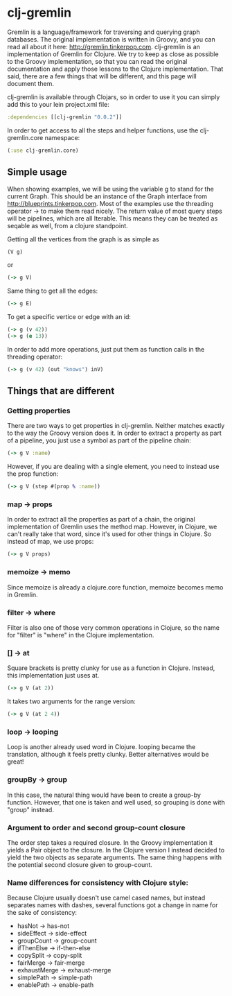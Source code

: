 # clj-gremlin

Gremlin is a language/framework for traversing and querying graph databases. The original implementation is written in Groovy, and you can read all about it here: http://gremlin.tinkerpop.com. clj-gremlin is an implementation of Gremlin for Clojure. We try to keep as close as possible to the Groovy implementation, so that you can read the original documentation and apply those lessons to the Clojure implementation. That said, there are a few things that will be different, and this page will document them.

clj-gremlin is available through Clojars, so in order to use it you can simply add this to your lein project.xml file:

```clojure
:dependencies [[clj-gremlin "0.0.2"]]
```

In order to get access to all the steps and helper functions, use the clj-gremlin.core namespace:

```clojure
(:use clj-gremlin.core)
```

## Simple usage

When showing examples, we will be using the variable g to stand for the current Graph. This should be an instance of the Graph interface from http://blueprints.tinkerpop.com. Most of the examples use the threading operator -> to make them read nicely. The return value of most query steps will be pipelines, which are all Iterable. This means they can be treated as seqable as well, from a clojure standpoint.

Getting all the vertices from the graph is as simple as

```clojure
(V g)
```

or

```clojure
(-> g V)
```

Same thing to get all the edges:

```clojure
(-> g E)
```

To get a specific vertice or edge with an id:

```clojure
(-> g (v 42))
(-> g (e 13))
```

In order to add more operations, just put them as function calls in the threading operator:

```clojure
(-> g (v 42) (out "knows") inV)
```

## Things that are different

### Getting properties
There are two ways to get properties in clj-gremlin. Neither matches exactly to the way the Groovy version does it. In order to extract a property as part of a pipeline, you just use a symbol as part of the pipeline chain:

```clojure
(-> g V :name)
```

However, if you are dealing with a single element, you need to instead use the prop function:

```clojure
(-> g V (step #(prop % :name))
```

### map -> props
In order to extract all the properties as part of a chain, the original implementation of Gremlin uses the method map. However, in Clojure, we can't really take that word, since it's used for other things in Clojure. So instead of map, we use props:

```clojure
(-> g V props)
```

### memoize -> memo
Since memoize is already a clojure.core function, memoize becomes memo in Gremlin.

### filter -> where
Filter is also one of those very common operations in Clojure, so the name for "filter" is "where" in the Clojure implementation.

### [] -> at
Square brackets is pretty clunky for use as a function in Clojure. Instead, this implementation just uses at.

```clojure
(-> g V (at 2))
```

It takes two arguments for the range version:

```clojure
(-> g V (at 2 4))
```

### loop -> looping
Loop is another already used word in Clojure. looping became the translation, although it feels pretty clunky. Better alternatives would be great!

### groupBy -> group
In this case, the natural thing would have been to create a group-by function. However, that one is taken and well used, so grouping is done with "group" instead.

### Argument to order and second group-count closure
The order step takes a required closure. In the Groovy implementation it yields a Pair object to the closure. In the Clojure version I instead decided to yield the two objects as separate arguments. The same thing happens with the potential second closure given to group-count.

### Name differences for consistency with Clojure style:
Because Clojure usually doesn't use camel cased names, but instead separates names with dashes, several functions got a change in name for the sake of consistency:

* hasNot -> has-not
* sideEffect -> side-effect
* groupCount -> group-count
* ifThenElse -> if-then-else
* copySplit -> copy-split
* fairMerge -> fair-merge
* exhaustMerge -> exhaust-merge
* simplePath -> simple-path
* enablePath -> enable-path
